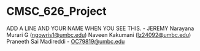 # CMSC_626_Project

ADD A LINE AND YOUR NAME WHEN YOU SEE THIS. - JEREMY
Narayana Murari G (ngowris1@umbc.edu)
Naveen Kakumani (lz24092@umbc.edu)
Praneeth Sai Madireddi - OC79819@umbc.edu
